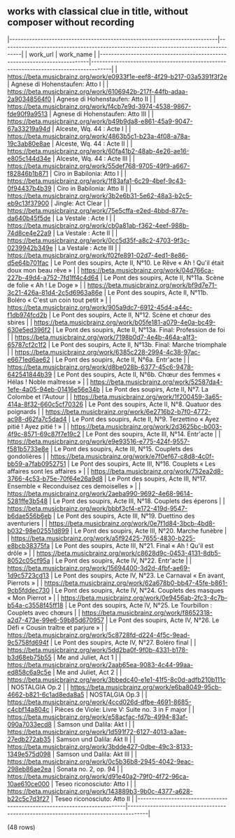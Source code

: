 ## works with classical clue in title, without composer without recording

|--------------------------------------------------------------------------|-------------------------------------------------------------------------------------|
|                                 work_url                                 |                                      work_name                                      |
|--------------------------------------------------------------------------|-------------------------------------------------------------------------------------|
| <https://beta.musicbrainz.org/work/e0933f1e-eef8-4f29-b217-03a5391f3f2e> | Agnese di Hohenstaufen: Atto I                                                      |
| <https://beta.musicbrainz.org/work/6106942b-217f-44fb-adaa-2a90348564f0> | Agnese di Hohenstaufen: Atto II                                                     |
| <https://beta.musicbrainz.org/work/f4cb7e9d-3974-4538-9867-fde90f9a9513> | Agnese di Hohenstaufen: Atto III                                                    |
| <https://beta.musicbrainz.org/work/b49b9da8-e861-45a9-9047-67a33219a94d> | Alceste, Wq. 44 : Acte I                                                            |
| <https://beta.musicbrainz.org/work/4863b5c1-b23a-4f08-a78a-19c3ab80e8ae> | Alceste, Wq. 44 : Acte II                                                           |
| <https://beta.musicbrainz.org/work/60fa41b2-48ab-4e26-ae16-e805c144d34e> | Alceste, Wq. 44 : Acte III                                                          |
| <https://beta.musicbrainz.org/work/55def768-9705-49f9-a667-f82846b1b871> | Ciro in Babilonia: Atto I                                                           |
| <https://beta.musicbrainz.org/work/1f83afa1-6c29-4bef-9c43-0f94437b4b39> | Ciro in Babilonia: Atto II                                                          |
| <https://beta.musicbrainz.org/work/3b2e6b31-5e62-48a3-b2c5-eb9c13f37900> | Jingle: Act Clear                                                                   |
| <https://beta.musicbrainz.org/work/75e5cffa-e2ed-4bbd-877e-da640b45f5de> | La Vestale : Acte I                                                                 |
| <https://beta.musicbrainz.org/work/cb0a81ab-f362-4eef-988b-74d8ce4e22a9> | La Vestale : Acte II                                                                |
| <https://beta.musicbrainz.org/work/0cc5d35f-a8c2-4703-9f3c-0239942b349e> | La Vestale : Acte III                                                               |
| <https://beta.musicbrainz.org/work/f02fe891-02d7-4ed1-8e86-d5e64b701fac> | Le Pont des soupirs, Acte II, N°10. Le Rêve « Ah ! Qu'il était doux mon beau rêve » |
| <https://beta.musicbrainz.org/work/04d766ca-227b-49d4-a752-7fd1ff4c4d64> | Le Pont des soupirs, Acte II, N°11a. Scène de folie « Ah ! Le Doge »                |
| <https://beta.musicbrainz.org/work/bf9d7e71-3c21-426a-81d4-2c5d6963a86e> | Le Pont des soupirs, Acte II, N°11b. Boléro « C'est un coin tout petit »            |
| <https://beta.musicbrainz.org/work/905a9dc7-6912-45d4-a44c-f1db974fcd2b> | Le Pont des soupirs, Acte II, N°12. Scène et chœur des sbires                       |
| <https://beta.musicbrainz.org/work/b05fe181-a079-4e0a-bc49-630e5ed396f2> | Le Pont des soupirs, Acte II, N°13a. Final: Profession de foi                       |
| <https://beta.musicbrainz.org/work/7198b0d7-4e4b-464a-a1f3-65787cf2c1f2> | Le Pont des soupirs, Acte II, N°13b. Final: Marche triomphale                       |
| <https://beta.musicbrainz.org/work/6385c228-2994-4c38-97ac-e6671ed6ae62> | Le Pont des soupirs, Acte II, N°6a. Entr'acte                                       |
| <https://beta.musicbrainz.org/work/d8be028b-6377-45c6-9478-642541844b39> | Le Pont des soupirs, Acte II, N°6b. Chœur des femmes « Hélas ! Noble maîtresse »    |
| <https://beta.musicbrainz.org/work/52587da4-1efe-4a05-94eb-01416e56e34b> | Le Pont des soupirs, Acte II, N°7. La Colombe et l'Autour                           |
| <https://beta.musicbrainz.org/work/1f200459-3a65-414a-8f32-660c5cf70326> | Le Pont des soupirs, Acte II, N°8. Quatuor des poignards                            |
| <https://beta.musicbrainz.org/work/6e2716b2-b7f0-4772-ac98-d62fa7c5dad4> | Le Pont des soupirs, Acte II, N°9. Terzettino « Ayez pitié ! Ayez pitié ! »         |
| <https://beta.musicbrainz.org/work/2d3625bc-b003-4f9c-8571-69c87f7e19c2> | Le Pont des soupirs, Acte III, N°14. Entr'acte                                      |
| <https://beta.musicbrainz.org/work/e9e93516-e775-424f-9557-f581b5733e8e> | Le Pont des soupirs, Acte III, N°15. Couplets des gondolières                       |
| <https://beta.musicbrainz.org/work/e7f0ef67-c8d8-4c0f-bb59-a7fab0952751> | Le Pont des soupirs, Acte III, N°16. Couplets « Les affaires sont les affaires »    |
| <https://beta.musicbrainz.org/work/752ea2d8-3766-4c53-b75e-70f64e26a9d8> | Le Pont des soupirs, Acte III, N°17. Ensemble « Reconduisez ces demoiselles »       |
| <https://beta.musicbrainz.org/work/2aeba990-9692-4e68-9614-5281ffe3b548> | Le Pont des soupirs, Acte III, N°18. Couplets des éperons                           |
| <https://beta.musicbrainz.org/work/bbbf3cf4-e172-419d-9547-b6dae556b6eb> | Le Pont des soupirs, Acte III, N°19. Duettino des aventuriers                       |
| <https://beta.musicbrainz.org/work/0e7f1d84-3bcb-4bd8-b032-98e02551d899> | Le Pont des soupirs, Acte III, N°20. Marche funèbre                                 |
| <https://beta.musicbrainz.org/work/a5f92425-7655-4830-b225-e8bcb38375fa> | Le Pont des soupirs, Acte III, N°21. Final « Ah ! Qu'il est drôle »                 |
| <https://beta.musicbrainz.org/work/c8628d9c-0453-4131-8db5-8052c05cf95a> | Le Pont des soupirs, Acte IV, N°22. Entr'acte                                       |
| <https://beta.musicbrainz.org/work/15694400-3d2d-4fbf-ae69-1d9c5723cd13> | Le Pont des soupirs, Acte IV, N°23. Le Carnaval « En avant, Pierrots »              |
| <https://beta.musicbrainz.org/work/62a678b0-bb47-45fe-b861-9cb5fddec730> | Le Pont des soupirs, Acte IV, N°24. Couplets des masques « Mon Pierrot »            |
| <https://beta.musicbrainz.org/work/0e9456ab-2fc3-4c7b-b54a-c3558f45ff18> | Le Pont des soupirs, Acte IV, N°25. Le Tourbillon : Couplets avec chœurs            |
| <https://beta.musicbrainz.org/work/f8652318-a2d7-473e-99e6-59b85d670957> | Le Pont des soupirs, Acte IV, N°26. Le Défi « Cousin traître et parjure »           |
| <https://beta.musicbrainz.org/work/5c8728fd-d224-4f5c-9ead-9c5758fd694f> | Le Pont des soupirs, Acte IV, N°27. Boléro final                                    |
| <https://beta.musicbrainz.org/work/5dd2ba0f-9f0b-4331-b178-b3d68eb75b55> | Me and Juliet, Act 1                                                                |
| <https://beta.musicbrainz.org/work/2aab65ea-9083-4c44-99aa-ed858c6a9c5e> | Me and Juliet, Act 2                                                                |
| <https://beta.musicbrainz.org/work/3bbedc40-e1e1-41f5-8c0d-adfb210b111c> | NOSTALGIA Op.2                                                                      |
| <https://beta.musicbrainz.org/work/e6ba8049-95cb-4662-b821-6c1ad8eda8a5> | NOSTALGIA Op.3                                                                      |
| <https://beta.musicbrainz.org/work/4ccd026d-dfbe-4691-8685-c4cbf14a804c> | Pièces de Viole: Livre V: Suite no. 3 in F major                                    |
| <https://beta.musicbrainz.org/work/e58acfac-fd7b-4994-83af-090a7033ecd8> | Samson und Dalila: Akt I                                                            |
| <https://beta.musicbrainz.org/work/1d591f72-6127-4013-a3ae-27edb272ab35> | Samson und Dalila: Akt II                                                           |
| <https://beta.musicbrainz.org/work/3bdde427-0dbe-49c3-8133-1349e575d098> | Samson und Dalila: Akt III                                                          |
| <https://beta.musicbrainz.org/work/0c5b36b8-2945-4042-9eac-298eb86ae2ea> | Sonata no. 2, op. 94                                                                |
| <https://beta.musicbrainz.org/work/d91e40a2-79f0-4f72-96ca-10ae610ce000> | Teseo riconosciuto: Atto I                                                          |
| <https://beta.musicbrainz.org/work/143889b3-9b0c-4377-a628-b22c5c7d3f27> | Teseo riconosciuto: Atto II                                                         |
|--------------------------------------------------------------------------|-------------------------------------------------------------------------------------|

(48 rows)

